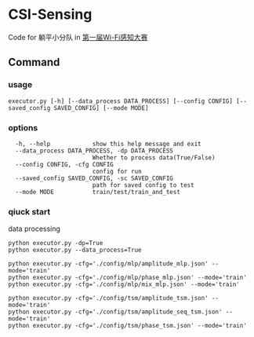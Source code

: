 # CSI-Sensing

Code for 躺平小分队 in [第一届Wi-Fi感知大赛](https://competition.huaweicloud.com/information/1000041958/introduction)



## Command

### usage

```shell
executor.py [-h] [--data_process DATA_PROCESS] [--config CONFIG] [--saved_config SAVED_CONFIG] [--mode MODE]
```

### options

```shell
  -h, --help            show this help message and exit
  --data_process DATA_PROCESS, -dp DATA_PROCESS
                        Whether to process data(True/False)
  --config CONFIG, -cfg CONFIG
                        config for run
  --saved_config SAVED_CONFIG, -sc SAVED_CONFIG
                        path for saved config to test
  --mode MODE           train/test/train_and_test
```

### qiuck start

data processing

```shell
python executor.py -dp=True
python executor.py --data_process=True
```

```shell
python executor.py -cfg='./config/mlp/amplitude_mlp.json' --mode='train'
python executor.py -cfg='./config/mlp/phase_mlp.json' --mode='train'
python executor.py -cfg='./config/mlp/mix_mlp.json' --mode='train'
```

```shell
python executor.py -cfg='./config/tsm/amplitude_tsm.json' --mode='train'
python executor.py -cfg='./config/tsm/amplitude_seq_tsm.json' --mode='train'
python executor.py -cfg='./config/tsm/phase_tsm.json' --mode='train'
```

